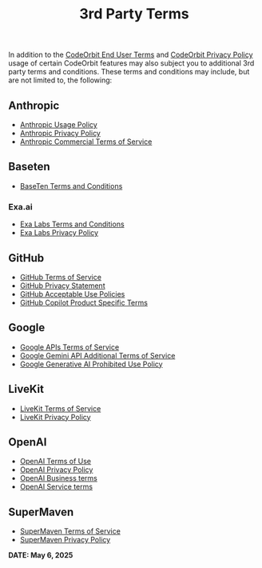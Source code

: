 ﻿---
title: 3rd Party Terms
slug: third-party-terms
---

In addition to the [CodeOrbit End User Terms](/terms) and [CodeOrbit Privacy Policy](/privacy-policy) usage of certain CodeOrbit features may also subject you to additional 3rd party terms and conditions. These terms and conditions may include, but are not limited to, the following:

## Anthropic

- [Anthropic Usage Policy](https://www.anthropic.com/legal/aup)
- [Anthropic Privacy Policy](https://www.anthropic.com/legal/privacy)
- [Anthropic Commercial Terms of Service](https://www.anthropic.com/legal/commercial-terms)

## Baseten

- [BaseTen Terms and Conditions](https://www.baseten.co/terms-and-conditions/)

### Exa.ai

- [Exa Labs Terms and Conditions](https://exa.ai/assets/Exa_Labs_Terms_of_Service.pdf)
- [Exa Labs Privacy Policy](https://exa.ai/privacy-policy)

## GitHub

- [GitHub Terms of Service](https://docs.github.com/en/site-policy/github-terms/github-terms-of-service)
- [GitHub Privacy Statement](https://docs.github.com/en/site-policy/privacy-policies/github-general-privacy-statement)
- [GitHub Acceptable Use Policies](https://docs.github.com/en/site-policy/acceptable-use-policies/github-acceptable-use-policies)
- [GitHub Copilot Product Specific Terms](https://github.com/customer-terms/github-copilot-product-specific-terms)

## Google

- [Google APIs Terms of Service](https://developers.google.com/terms)
- [Google Gemini API Additional Terms of Service](https://ai.google.dev/gemini-api/terms)
- [Google Generative AI Prohibited Use Policy](https://policies.google.com/terms/generative-ai/use-policy)

## LiveKit

- [LiveKit Terms of Service](https://livekit.io/legal/terms-of-service)
- [LiveKit Privacy Policy](https://livekit.io/legal/privacy-policy)

## OpenAI

- [OpenAI Terms of Use](https://openai.com/policies/terms-of-use/)
- [OpenAI Privacy Policy](https://openai.com/policies/privacy-policy/)
- [OpenAI Business terms](https://openai.com/policies/business-terms/)
- [OpenAI Service terms](https://openai.com/policies/service-terms/)

## SuperMaven

- [SuperMaven Terms of Service](https://supermaven.com/terms-of-service)
- [SuperMaven Privacy Policy](https://supermaven.com/privacy-policy)

**DATE: May 6, 2025**
